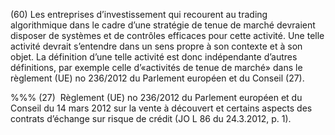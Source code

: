 (60) Les entreprises d’investissement qui recourent au trading algorithmique dans le cadre d’une stratégie de tenue de marché devraient disposer de systèmes et de contrôles efficaces pour cette activité. Une telle activité devrait s’entendre dans un sens propre à son contexte et à son objet. La définition d’une telle activité est donc indépendante d’autres définitions, par exemple celle d’«activités de tenue de marché» dans le règlement (UE) no 236/2012 du Parlement européen et du Conseil (27).

%%% (27)  Règlement (UE) no 236/2012 du Parlement européen et du Conseil du 14 mars 2012 sur la vente à découvert et certains aspects des contrats d’échange sur risque de crédit (JO L 86 du 24.3.2012, p. 1).